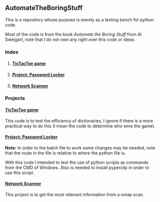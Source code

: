 <h2>AutomateTheBoringStuff</h2>
<p>This is a repository whose purpose is merely as a testing bench for python code.</p>
<p>Most of the code is from the book <em>Automate the Boring Stuff</em> from Al Sweigart, note that I do not own any right over this code or ideas.</p>
<h3>Index</h3>
<ol>
	<li>
		<h4><a href="#tictactoe.py">TicTacToe game</a></h4>
	</li>
	<li>
		<h4><a href="#pw.py">Project: Password Locker</a></h4>
	</li>
	<li>
		<h4><a href="#netScanner.py">Network Scanner</a></h4>
	</li>
</ol>
<h3>Projects</h3>
<h4><b><a name="tictactoe.py" href="tictactoe.py">TicTacToe game</a></b></h4>
<p>This code is to test the efficiency of dictionaries, I ignore if there is a more practical way to do this (I mean the code to determine who wins the game).</p>
<h4><b><a href="pw.py" name="pw.py">Project: Password Locker</a></b></h4>
<p><b>Note:</b> In order to the batch file to work some changes may be needed, note that the route in the file is relative to where the python file is.</p>
<p>With this code I intended to test the use of python scripts as commands from the CMD of Windows. Also is needed to install pyperclip in order to use this script.</p>
<h4><b><a name="netScanner.py" href="netScanner.py">Network Scanner</a></b></h4>
<p>This project is to get the most relevant information from a nmap scan.</p>
